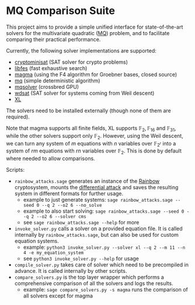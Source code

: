 # MQ Comparison Suite

This project aims to provide a simple unified interface for state-of-the-art solvers for the multivariate quadratic ([MQ](https://eprint.iacr.org/2005/393)) problem, and to facilitate comparing their practical performance.

Currently, the following solver implementations are supported:
* [cryptominisat](https://github.com/msoos/cryptominisat) (SAT solver for crypto problems)
* [libfes](https://github.com/cbouilla/libfes-lite) (fast exhaustive search)
* [magma](https://magma.maths.usyd.edu.au) (using the F4 algorithm for Groebner bases, closed source)
* [mq](https://gitlab.lip6.fr/almasty/mq) (simple deterministic algorithm)
* [mqsolver](https://github.com/kcning/mqsolver) (crossbred GPU)
* [wdsat](https://github.com/mtrimoska/WDSat) (SAT solver for systems coming from Weil descent)
* [XL](http://polycephaly.org/projects/xl)

The solvers need to be installed externally (though none of them are required).

Note that magma supports all finite fields, XL supports $\mathbb{F}_2, \mathbb{F}_{16}$ and $\mathbb{F}_{31}$, while the other solvers support only $\mathbb{F}_2$. However, using the Weil descent, we can turn any system of $m$ equations with $n$ variables over $\mathbb{F}_{2^r}$ into a system of $rm$ equations with $rn$ variables over $\mathbb{F}_2$. This is done by default where needed to allow comparisons.

Scripts:
* `rainbow_attacks.sage` generates an instance of the [Rainbow](https://www.pqcrainbow.org/) cryptosystem, mounts the [differential attack](https://eprint.iacr.org/2022/214) and saves the resulting system in different formats for further usage.
   * example to just generate systems: `sage rainbow_attacks.sage --seed 0 --q 2 --o2 6 --no_solve`
   * example to also start solving: `sage rainbow_attacks.sage --seed 0 --q 2 --o2 6 --solver cms`
   * see `sage rainbow_attacks.sage --help` for more
* `invoke_solver.py` calls a solver on a provided equation file. It is called internally by `rainbow_attacks.sage`, but can also be used for custom equation systems.
   * example: `python3 invoke_solver.py --solver xl --q 2 --m 11 --n 4 -e my_equation_system`
   * see `python3 invoke_solver.py --help` for usage
* `compile_solver.py` takes care of solver which need to be precompiled in advance. It is called internally by other scripts.
* `compare_solvers.py` is the top layer wrapper which performs a comprehensive comparison of all the solvers and logs the results.
    * example: `sage compare_solvers.py -s magma` runs the comparison of all solvers except for magma
 